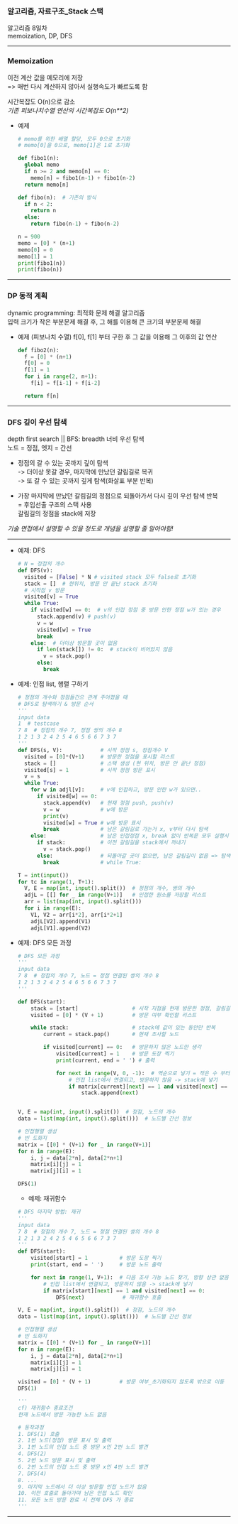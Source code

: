 ### 알고리즘, 자료구조_Stack 스택
알고리즘 8일차  
memoization, DP, DFS  
***
### Memoization
이전 계산 값을 메모리에 저장  
=> 매번 다시 계산하지 않아서 실행속도가 빠르도록 함  

시간복잡도 O(n)으로 감소  
*기존 피보나치수열 연산의 시간복잡도 O(n**2)*  
- 예제
  ```python
  # memo를 위한 배열 할당, 모두 0으로 초기화
  # memo[0]을 0으로, memo[1]은 1로 초기화

  def fibo1(n):
    global memo
    if n >= 2 and memo[n] == 0:
      memo[n] = fibo1(n-1) + fibo1(n-2)
    return memo[n]

  def fibo(n):  # 기존의 방식
    if n < 2:
      return n
    else:
      return fibo(n-1) + fibo(n-2)

  n = 900
  memo = [0] * (n+1)
  memo[0] = 0
  memo[1] = 1
  print(fibo1(n))
  print(fibo(n))
  ```
---
### DP 동적 계획
dynamic programming: 최적화 문제 해결 알고리즘  
입력 크기가 작은 부분문제 해결 후, 그 해를 이용해 큰 크기의 부분문제 해결   
 
- 예제 (피보나치 수열) f[0], f[1] 부터 구한 후 그 값을 이용해 그 이후의 값 연산  
  ```python
  def fibo2(n):
    f = [0] * (n+1)
    f[0] = 0
    f[1] = 1
    for i in range(2, n+1):
      f[i] = f[i-1] + f[i-2]

    return f[n]
  ```
---
### DFS 깊이 우선 탐색
depth first search || BFS: breadth 너비 우선 탐색  
노드 = 정점, 엣지 =  간선  
- 정점의 갈 수 있는 곳까지 깊이 탐색   
-> 더이상 못갈 경우, 마지막에 만났던 갈림길로 복귀  
-> 또 갈 수 있는 곳까지 깊게 탐색(화살표 부분 반복)   

- 가장 마지막에 만났던 갈림길의 정점으로 되돌아가서 다시 깊이 우선 탐색 반복  
  = 후입선출 구조의 스택 사용  
  갈림길의 정점을 stack에 저장  

*기술 면접에서 설명할 수 있을 정도로 개념을 설명할 줄 알아야함!*

---

- 예제: DFS   
  ```python
  # N = 정점의 개수
  def DFS(v):
    visited = [False] * N # visited stack 모두 false로 초기화
    stack = []  # 현위치, 방문 안 끝난 stack 초기화
    # 시작점 v 방문
    visited[v] = True
    while True: 
      if visited[w] == 0:  # v의 인접 정점 중 방문 안한 정점 w가 있는 경우
        stack.append(v) # push(v)
        v = w
        visited[w] = True
        break
      else:  # 더이상 방문할 곳이 없음
        if len(stack[]) != 0:  # stack이 비어있지 않음
          v = stack.pop()
        else:
          break
  ```
- 예제: 인접 list, 행렬 구하기
  ```python
  # 정점의 개수와 정점들간으 관계 주어졌을 때
  # DFS로 탐색하기 & 방문 순서
  ''' 
  input data 
  1  # testcase
  7 8  # 정점의 개수 7, 정점 쌍의 개수 8
  1 2 1 3 2 4 2 5 4 6 5 6 6 7 3 7
  '''
  def DFS(s, V):            # 시작 정점 s, 정점개수 V
    visited = [0]*(V+1)     # 방문한 정점을 표시할 리스트
    stack = []              # 스택 생성 (현 위치, 방문 안 끝난 정점)
    visited[s] = 1          # 시작 정점 방문 표시
    v = s
    while True:
      for w in adjl[v]:     # v에 인접하고, 방문 안한 w가 있으면..
        if visited[w] == 0:
          stack.append(v)   # 현재 정점 push, push(v)
          v = w             # w에 방문
          print(v)
          visited[w] = True # w에 방문 표시
          break             # 남은 갈림길로 가는거 x, v부터 다시 탐색
      else:                 # 남은 인접정점 x, break 없이 반복문 모두 실행시
        if stack:           # 이전 갈림길을 stack에서 꺼내기
          v = stack.pop()
        else:               # 되돌아갈 곳이 없으면, 남은 갈림길이 없음 => 탐색 종료
          break             # while True:

  T = int(input())
  for tc in range(1, T+1):
    V, E = map(int, input().split())  # 정점의 개수, 쌍의 개수 
    adjL = [[] for _ in range(V+1)]   # 인접한 원소를 저장할 리스트
    arr = list(map(int, input().split()))
    for i in range(E):
      V1, V2 = arr[i*2], arr[i*2+1]
      adjL[V2].append(V1)
      adjL[V1].append(V2)
  ```
- 예제: DFS 모든 과정
  ```python
  # DFS 모든 과정
  '''
  input data
  7 8  # 정점의 개수 7, 노드 = 정점 연결된 쌍의 개수 8
  1 2 1 3 2 4 2 5 4 6 5 6 6 7 3 7
  '''

  def DFS(start):
      stack = [start]                 # 시작 지점을 현재 방문한 정점, 갈림길이 남았던 정점을 담을 스택
      visited = [0] * (V + 1)         # 방문 여부 확인할 리스트

      while stack:                    # stack에 값이 있는 동안만 반복
          current = stack.pop()       # 현재 조사할 노드

          if visited[current] == 0:   # 방문하지 않은 노드만 생각
              visited[current] = 1    # 방문 도장 찍기
              print(current, end = ' ') # 출력

              for next in range(V, 0, -1):  # 역순으로 넣기 = 작은 수 부터 방문
                  # 인접 list에서 연결되고, 방문하지 않음 -> stack에 넣기
                  if matrix[current][next] == 1 and visited[next] == 0:
                      stack.append(next)


  V, E = map(int, input().split())  # 정점, 노드의 개수
  data = list(map(int, input().split()))  # 노드별 간선 정보

  # 인접행렬 생성
  # 빈 도화지
  matrix = [[0] * (V+1) for _ in range(V+1)]
  for n in range(E):
      i, j = data[2*n], data[2*n+1]
      matrix[i][j] = 1
      matrix[j][i] = 1

  DFS(1)
  ```
  - 예제: 재귀함수
  ```python
  # DFS 마지막 방법: 재귀
  '''
  input data
  7 8  # 정점의 개수 7, 노드 = 정점 연결된 쌍의 개수 8
  1 2 1 3 2 4 2 5 4 6 5 6 6 7 3 7
  '''
  def DFS(start):
      visited[start] = 1          # 방문 도장 찍기
      print(start, end = ' ')     # 방문 노드 출력

      for next in range(1, V+1):  # 다음 조사 가능 노드 찾기, 방향 상관 없음
          # 인접 list에서 연결되고, 방문하지 않음 -> stack에 넣기
          if matrix[start][next] == 1 and visited[next] == 0:
              DFS(next)            # 재귀함수 호출

  V, E = map(int, input().split())  # 정점, 노드의 개수
  data = list(map(int, input().split()))  # 노드별 간선 정보

  # 인접행렬 생성
  # 빈 도화지
  matrix = [[0] * (V+1) for _ in range(V+1)]
  for n in range(E):
      i, j = data[2*n], data[2*n+1]
      matrix[i][j] = 1
      matrix[j][i] = 1

  visited = [0] * (V + 1)         # 방문 여부_초기화되지 않도록 밖으로 이동
  DFS(1)

  '''
  cf) 재귀함수 종료조건
  현재 노드에서 방문 가능한 노드 없음

  # 동작과정
  1. DFS(1) 호출
  2. 1번 노드(정점) 방문 표시 및 출력
  3. 1번 노드의 인접 노드 중 방문 x인 2번 노드 발견
  4. DFS(2)
  5. 2번 노드 방문 표시 및 출력
  6. 2번 노드의 인접 노드 중 방문 x인 4번 노드 발견
  7. DFS(4)
  8. ...
  9. 마지막 노드에서 더 이상 방문할 인접 노드가 없음
  10. 이전 호출로 돌아가며 남은 인접 노드 확인
  11. 모든 노드 방문 완료 시 전체 DFS 가 종료
  '''
  ```
***